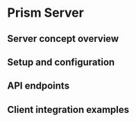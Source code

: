 # Prism Server
## Server concept overview
## Setup and configuration
## API endpoints
## Client integration examples
